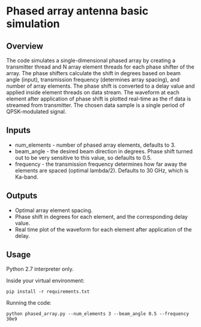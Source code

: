 # Phased array antenna basic simulation
## Overview
The code simulates a single-dimensional phased array by creating a transmitter thread and N array element threads for each phase shifter of the array. The phase shifters calculate the shift in degrees based on beam angle (input), transmission frequency (determines array spacing), and number of array elements. The phase shift is converted to a delay value and applied inside element threads on data stream.
The waveform at each element after application of phase shift is plotted real-time as the rf data is streamed from transmitter. The chosen data sample is a single period of QPSK-modulated signal.

## Inputs

 - num_elements - number of phased array elements, defaults to 3.
 - beam_angle - the desired beam direction in degrees. Phase shift turned out to be very sensitive to this value, so defaults to 0.5.
 - frequency - the transmission frequency determines how far away the elements are spaced (optimal lambda/2). Defaults to 30 GHz, which is Ka-band.

## Outputs

 - Optimal array element spacing.
 - Phase shift in degrees for each element, and the corresponding delay value.
 - Real time plot of the waveform for each element after application of the delay.

## Usage
Python 2.7 interpreter only.

Inside your virtual environment:

    pip install -r requirements.txt

Running the code:

    python phased_array.py --num_elements 3 --beam_angle 0.5 --frequency 30e9
